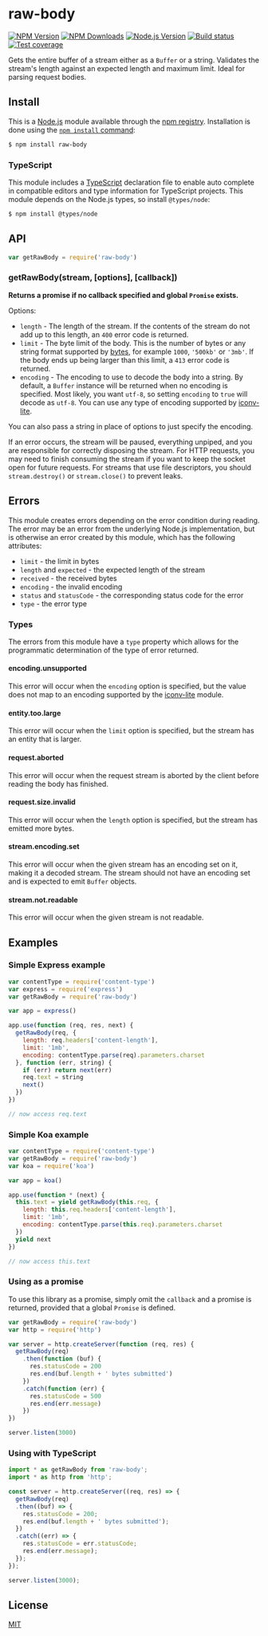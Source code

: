 # raw-body

[![NPM Version][npm-image]][npm-url]
[![NPM Downloads][downloads-image]][downloads-url]
[![Node.js Version][node-version-image]][node-version-url]
[![Build status][github-actions-ci-image]][github-actions-ci-url]
[![Test coverage][coveralls-image]][coveralls-url]

Gets the entire buffer of a stream either as a `Buffer` or a string. Validates the stream's length
against an expected length and maximum limit. Ideal for parsing request bodies.

## Install

This is a [Node.js](https://nodejs.org/en/) module available through the
[npm registry](https://www.npmjs.com/). Installation is done using the
[`npm install` command](https://docs.npmjs.com/getting-started/installing-npm-packages-locally):

```sh
$ npm install raw-body
```

### TypeScript

This module includes a [TypeScript](https://www.typescriptlang.org/)
declaration file to enable auto complete in compatible editors and type information for TypeScript
projects. This module depends on the Node.js types, so install `@types/node`:

```sh
$ npm install @types/node
```

## API

```js
var getRawBody = require('raw-body')
```

### getRawBody(stream, [options], [callback])

**Returns a promise if no callback specified and global `Promise` exists.**

Options:

- `length` - The length of the stream. If the contents of the stream do not add up to this length,
  an `400` error code is returned.
- `limit` - The byte limit of the body. This is the number of bytes or any string format supported
  by
  [bytes](https://www.npmjs.com/package/bytes), for example `1000`, `'500kb'` or `'3mb'`. If the
  body ends up being larger than this limit, a `413` error code is returned.
- `encoding` - The encoding to use to decode the body into a string. By default, a `Buffer` instance
  will be returned when no encoding is specified. Most likely, you want `utf-8`, so
  setting `encoding` to `true` will decode as `utf-8`. You can use any type of encoding supported
  by [iconv-lite](https://www.npmjs.org/package/iconv-lite#readme).

You can also pass a string in place of options to just specify the encoding.

If an error occurs, the stream will be paused, everything unpiped, and you are responsible for
correctly disposing the stream. For HTTP requests, you may need to finish consuming the stream if
you want to keep the socket open for future requests. For streams that use file descriptors, you
should `stream.destroy()` or
`stream.close()` to prevent leaks.

## Errors

This module creates errors depending on the error condition during reading. The error may be an
error from the underlying Node.js implementation, but is otherwise an error created by this module,
which has the following attributes:

* `limit` - the limit in bytes
* `length` and `expected` - the expected length of the stream
* `received` - the received bytes
* `encoding` - the invalid encoding
* `status` and `statusCode` - the corresponding status code for the error
* `type` - the error type

### Types

The errors from this module have a `type` property which allows for the programmatic determination
of the type of error returned.

#### encoding.unsupported

This error will occur when the `encoding` option is specified, but the value does not map to an
encoding supported by the [iconv-lite](https://www.npmjs.org/package/iconv-lite#readme)
module.

#### entity.too.large

This error will occur when the `limit` option is specified, but the stream has an entity that is
larger.

#### request.aborted

This error will occur when the request stream is aborted by the client before reading the body has
finished.

#### request.size.invalid

This error will occur when the `length` option is specified, but the stream has emitted more bytes.

#### stream.encoding.set

This error will occur when the given stream has an encoding set on it, making it a decoded stream.
The stream should not have an encoding set and is expected to emit `Buffer` objects.

#### stream.not.readable

This error will occur when the given stream is not readable.

## Examples

### Simple Express example

```js
var contentType = require('content-type')
var express = require('express')
var getRawBody = require('raw-body')

var app = express()

app.use(function (req, res, next) {
  getRawBody(req, {
    length: req.headers['content-length'],
    limit: '1mb',
    encoding: contentType.parse(req).parameters.charset
  }, function (err, string) {
    if (err) return next(err)
    req.text = string
    next()
  })
})

// now access req.text
```

### Simple Koa example

```js
var contentType = require('content-type')
var getRawBody = require('raw-body')
var koa = require('koa')

var app = koa()

app.use(function * (next) {
  this.text = yield getRawBody(this.req, {
    length: this.req.headers['content-length'],
    limit: '1mb',
    encoding: contentType.parse(this.req).parameters.charset
  })
  yield next
})

// now access this.text
```

### Using as a promise

To use this library as a promise, simply omit the `callback` and a promise is returned, provided
that a global `Promise` is defined.

```js
var getRawBody = require('raw-body')
var http = require('http')

var server = http.createServer(function (req, res) {
  getRawBody(req)
    .then(function (buf) {
      res.statusCode = 200
      res.end(buf.length + ' bytes submitted')
    })
    .catch(function (err) {
      res.statusCode = 500
      res.end(err.message)
    })
})

server.listen(3000)
```

### Using with TypeScript

```ts
import * as getRawBody from 'raw-body';
import * as http from 'http';

const server = http.createServer((req, res) => {
  getRawBody(req)
  .then((buf) => {
    res.statusCode = 200;
    res.end(buf.length + ' bytes submitted');
  })
  .catch((err) => {
    res.statusCode = err.statusCode;
    res.end(err.message);
  });
});

server.listen(3000);
```

## License

[MIT](LICENSE)

[npm-image]: https://img.shields.io/npm/v/raw-body.svg

[npm-url]: https://npmjs.org/package/raw-body

[node-version-image]: https://img.shields.io/node/v/raw-body.svg

[node-version-url]: https://nodejs.org/en/download/

[coveralls-image]: https://img.shields.io/coveralls/stream-utils/raw-body/master.svg

[coveralls-url]: https://coveralls.io/r/stream-utils/raw-body?branch=master

[downloads-image]: https://img.shields.io/npm/dm/raw-body.svg

[downloads-url]: https://npmjs.org/package/raw-body

[github-actions-ci-image]: https://img.shields.io/github/workflow/status/stream-utils/raw-body/ci/master?label=ci

[github-actions-ci-url]: https://github.com/jshttp/stream-utils/raw-body?query=workflow%3Aci
